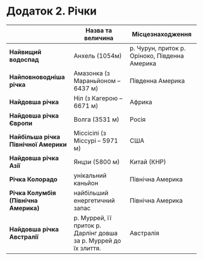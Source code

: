 # Додаток 2. Рiчки
<table>
<thead>
<tr>
<th></th>
<th>Назва та величина</th>
<th>Місцезнаходження</th>
</tr>
</thead>
<tbody>
<tr>
<td><b>Найвищий водоспад</b></td>
<td>Анхель (1054м)</td>
<td> р. Чурун, приток р. Орiноко, Пiвденна Америка</td>
</tr>
<tr>
<td><b>Найповноводнiша рiчка</b></td>
<td>Амазонка (з Мараньйоном – 6437 м)</td>
<td>Пiвденна Америка</td>
</tr>
<tr>
<td><b>Найдовша рiчка</b></td>
<td>Нiл (з Кагерою – 6671 м)</td>
<td> Африка </td>
</tr>
<tr>
<td><b>Найдовша рiчка Європи</b></td>
<td>Волга (3531 м)</td>
<td>Росія</td>
</tr>
<tr>
<td><b>Найбiльша рiчка Пiвнiчної Америки</b></td>
<td>Мiссiсiпi (з Мiссурi – 5971 м)</td>
<td>США </td>
</tr>
<tr>
<td><b>Найдовша рiчка Азiї</b></td>
<td>Янцзи (5800 м)</td>
<td>Китай (КНР)</td>
</tr>
<tr>
<td><b>Рiчка Колорадо</b></td>
<td>унiкальний каньйон</td>
<td>Пiвнiчна Америка</td>
</tr>
<tr>
<td><b>Рiчка Колумбiя (Пiвнiчна Америка)</b></td>
<td>найбiльший енергетичний запас</td>
<td>Пiвнiчна Америка</td>
</tr>
<tr>
<td><b>Найдовша рiчка Австралiї</b></td>
<td>р. Муррей, її приток р. Дарлiнг довша за р. Муррей до їх злиття.</td>
<td> Австралія </td>
</tr>
</tbody>
</table>